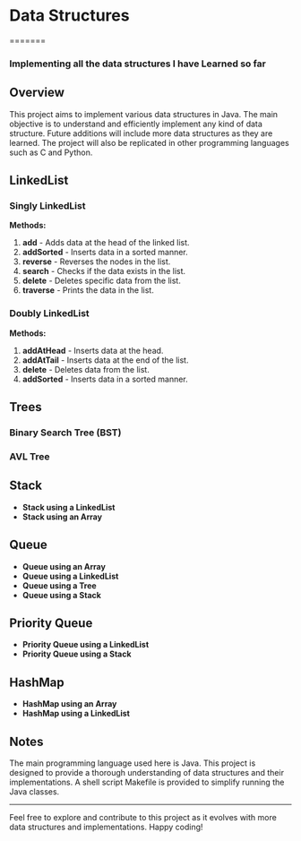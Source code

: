 # Data Structures
=======
<h3>Implementing all the data structures I have Learned so far</h3>

## Overview
This project aims to implement various data structures in Java. The main objective is to understand and efficiently implement any kind of data structure. Future additions will include more data structures as they are learned. The project will also be replicated in other programming languages such as C and Python.

## LinkedList

### Singly LinkedList
**Methods:**
1. **add** - Adds data at the head of the linked list.
2. **addSorted** - Inserts data in a sorted manner.
3. **reverse** - Reverses the nodes in the list.
4. **search** - Checks if the data exists in the list.
5. **delete** - Deletes specific data from the list.
6. **traverse** - Prints the data in the list.

### Doubly LinkedList
**Methods:**
1. **addAtHead** - Inserts data at the head.
2. **addAtTail** - Inserts data at the end of the list.
3. **delete** - Deletes data from the list.
4. **addSorted** - Inserts data in a sorted manner.

## Trees

### Binary Search Tree (BST)

### AVL Tree

## Stack
- **Stack using a LinkedList**
- **Stack using an Array**

## Queue
- **Queue using an Array**
- **Queue using a LinkedList**
- **Queue using a Tree**
- **Queue using a Stack**

## Priority Queue
- **Priority Queue using a LinkedList**
- **Priority Queue using a Stack**

## HashMap
- **HashMap using an Array**
- **HashMap using a LinkedList**

## Notes
The main programming language used here is Java. This project is designed to provide a thorough understanding of data structures and their implementations. A shell script Makefile is provided to simplify running the Java classes.

---

Feel free to explore and contribute to this project as it evolves with more data structures and implementations. Happy coding!

